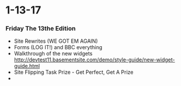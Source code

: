 # 1-13-17
### Friday The 13the Edition 

- Site Rewrites (WE GOT EM AGAIN) 
- Forms (LOG IT!) and BBC everything
- Walkthrough of the new widgets http://devtest11.basementsite.com/demo/style-guide/new-widget-guide.html
- Site Flipping Task Prize - Get Perfect, Get A Prize 
- 
